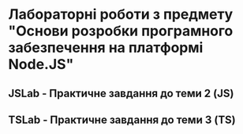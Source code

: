 # Лабораторні роботи з предмету "Основи розробки програмного забезпечення на платформі Node.JS"
## JSLab - Практичне завдання до теми 2 (JS)
## TSLab - Практичне завдання до теми 3 (TS)
